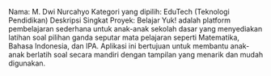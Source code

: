 Nama: M. Dwi Nurcahyo
Kategori yang dipilih: EduTech (Teknologi Pendidikan)
Deskripsi Singkat Proyek:
Belajar Yuk! adalah platform pembelajaran sederhana untuk anak-anak sekolah dasar yang menyediakan latihan soal pilihan ganda seputar mata pelajaran seperti Matematika, Bahasa Indonesia, dan IPA. Aplikasi ini bertujuan untuk membantu anak-anak berlatih soal secara mandiri dengan tampilan yang menarik dan mudah digunakan.
